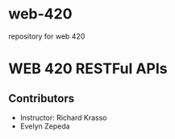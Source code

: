 # web-420
repository for web 420

<h1>WEB 420 RESTFul APIs</h1>
<h2>Contributors</h2>
<ul>
  <li>Instructor: Richard Krasso</li>
  <li>Evelyn Zepeda</li>
</ul>
